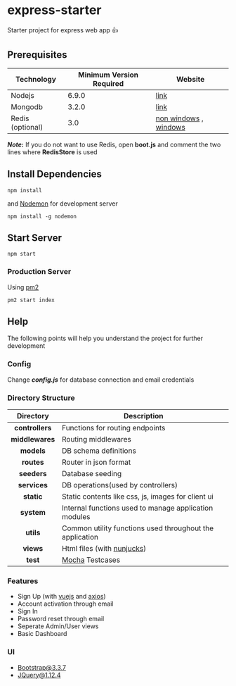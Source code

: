 # express-starter
Starter project for express web app :+1:

## Prerequisites

| Technology | Minimum Version Required | Website |
| - | - |-|
|Nodejs| 6.9.0|[link](https://nodejs.org/en/download/)|
|Mongodb| 3.2.0|[link](https://www.mongodb.com/download-center)|
|Redis (optional)| 3.0|[non windows](https://redis.io/download) , [windows](https://github.com/microsoftarchive/redis/releases)|

**_Note_:** If you do not want to use Redis, open **boot.js** and comment the two lines where **RedisStore** is used

## Install Dependencies

```
npm install
```
and [Nodemon](https://nodemon.io/) for development server
```
npm install -g nodemon
```

## Start Server

```
npm start
```

### Production Server
Using [pm2](http://pm2.keymetrics.io/)
```
pm2 start index
```

## Help

The following points will help you understand the project for further development

### Config

Change ***config.js*** for database connection and email credentials

### Directory Structure

|Directory|Description|
|:----:|----|
|**controllers**|Functions for routing endpoints|
|**middlewares**|Routing middlewares|
|**models**|DB schema definitions|
|**routes**|Router in json format|
|**seeders**|Database seeding|
|**services**|DB operations(used by controllers)|
|**static**|Static contents like css, js, images for client ui|
|**system**|Internal functions used to manage application modules|
|**utils**|Common utility functions used throughout the application|
|**views**|Html files (with [nunjucks](https://mozilla.github.io/nunjucks))|
|**test**|[Mocha](https://mochajs.org/) Testcases|

### Features

* Sign Up (with [vuejs](https://vuejs.org) and [axios](https://github.com/axios/axios))
* Account activation through email
* Sign In
* Password reset through email
* Seperate Admin/User views
* Basic Dashboard

### UI

* Bootstrap@3.3.7
* JQuery@1.12.4